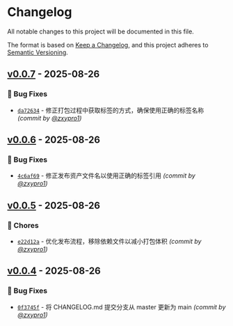 # Changelog
All notable changes to this project will be documented in this file.

The format is based on [Keep a Changelog](https://keepachangelog.com/en/1.0.0/),
and this project adheres to [Semantic Versioning](https://semver.org/spec/v2.0.0.html).

## [v0.0.7] - 2025-08-26
### :bug: Bug Fixes
- [`da72634`](https://github.com/zxypro1/OfflineLeetPractice/commit/da72634a44b05cf02707f76117ae59f1fe2fb6be) - 修正打包过程中获取标签的方式，确保使用正确的标签名称 *(commit by [@zxypro1](https://github.com/zxypro1))*


## [v0.0.6] - 2025-08-26
### :bug: Bug Fixes
- [`4c6af69`](https://github.com/zxypro1/OfflineLeetPractice/commit/4c6af694b1f43e932b482bca6af12f85cea8949b) - 修正发布资产文件名以使用正确的标签引用 *(commit by [@zxypro1](https://github.com/zxypro1))*


## [v0.0.5] - 2025-08-26
### :wrench: Chores
- [`e22d12a`](https://github.com/zxypro1/OfflineLeetPractice/commit/e22d12ae51de40e57872554dea10d440c4456c48) - 优化发布流程，移除依赖文件以减小打包体积 *(commit by [@zxypro1](https://github.com/zxypro1))*


## [v0.0.4] - 2025-08-26
### :bug: Bug Fixes
- [`0f3745f`](https://github.com/zxypro1/OfflineLeetPractice/commit/0f3745f4cdfbfa264c889df49d3d5436d0b84dc8) - 将 CHANGELOG.md 提交分支从 master 更新为 main *(commit by [@zxypro1](https://github.com/zxypro1))*

[v0.0.4]: https://github.com/zxypro1/OfflineLeetPractice/compare/v0.0.3...v0.0.4
[v0.0.5]: https://github.com/zxypro1/OfflineLeetPractice/compare/v0.0.4...v0.0.5
[v0.0.6]: https://github.com/zxypro1/OfflineLeetPractice/compare/v0.0.5...v0.0.6
[v0.0.7]: https://github.com/zxypro1/OfflineLeetPractice/compare/v0.0.6...v0.0.7
